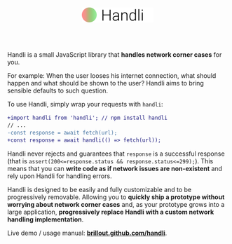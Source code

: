 <br/>
<p align="center">
<a href="/../../#readme">
<img src="https://github.com/brillout/handli/raw/master/logo.svg?sanitize=true" height="34" alt="Handli"/>
</a>
</p>
<br/>
<br/>

Handli is a small JavaScript library that **handles network corner cases** for you.

For example:
When the user looses his internet connection,
what should happen and what should be shown to the user?
Handli aims to bring sensible defaults to such question.

To use Handli, simply wrap your requests with `handli`:
~~~diff
+import handli from 'handli'; // npm install handli
// ...
-const response = await fetch(url);
+const response = await handli(() => fetch(url));
~~~

Handli never rejects and guarantees that `response` is a successful response
(that is `assert(200<=response.status && response.status<=299);`).
This means that you can **write code as if network issues are non-existent**
and rely upon Handli for handling errors.

Handli is designed to be easily and fully customizable
and to be progressively removable.
Allowing you to
**quickly ship a prototype without worrying about network corner cases**
and, as your prototype grows into a large application,
**progressively replace Handli with a custom network handling implementation**.

Live demo / usage manual:
[**brillout.github.com/handli**](https://brillout.github.com/handli).

